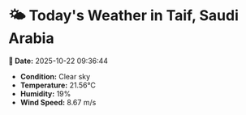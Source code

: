 # 🌤️ Today's Weather in Taif, Saudi Arabia

**📅 Date:** 2025-10-22 09:36:44

- **Condition:** Clear sky
- **Temperature:** 21.56°C
- **Humidity:** 19%
- **Wind Speed:** 8.67 m/s
